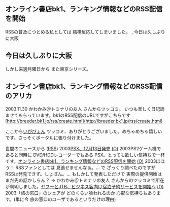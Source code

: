 ## オンライン書店bk1、ランキング情報などのRSS配信を開始

RSSの普及につとめる私としては 結構反応してしまいました。 , 今日は久しぶりに大阪






## 今日は久しぶりに大阪


しかし来週月曜日から また東京シリーズ。

## オンライン書店bk1、ランキング情報などのRSS配信のアリカ


2003.11.30 かわかみ＠トミナリの友人 さんからツッコミ。
いつも楽しく日記読ませてもらっています。bk1のRSS配信のURLですがこちらです
[http://breeder.bk1.jp/rss/create.html](http://breeder.bk1.jp/rss/create.html)


ここから[いがぴょん](http://www.igapyon.jp/igapyon/diary/memo/memoigapyon.html)
ツッコミ、ありがとうございました。めちゃめちゃ嬉しいです。さっそくポータルに張り付けました。



世間のニュースから ([RSS](ig031128-news.xml)) 2003[PSX、12月13日発売](http://www.zdnet.co.jp/news/0311/27/njbt_03.html) [(O)](http://www.zdnet.co.jp/news/0311/27/njbt_03.html) 2003PS2ゲーム機であると同時に DVD/HDDレコーダーでもある PSX。とっても欲しい気持ちで一杯です。[オンライン書店bk1、ランキング情報などのRSS配信を開始](http://japan.cnet.com/news/ebiz/story/0,2000047658,20062273,00.htm) [(O)](http://japan.cnet.com/news/ebiz/story/0,2000047658,20062273,00.htm) 2003ほほう！ RSSファンとしては 見逃せませんなぁ。… で ざっくり調べたのですが RSSは発見できず。しょぼん。… もしかして発表しただけで 実際の提供開始は まだ先の話かしらん？ → かわかみ＠トミナリの友人 さんからのツッコミで所在が判明しました。[ヤフーとJTB、ビジネス客向け宿泊予約サービスを開始へ](http://www.zdnet.co.jp/news/0311/27/njbt_06.html) [(O)](http://www.zdnet.co.jp/news/0311/27/njbt_06.html) 2003「旅の窓口」のシェアが どのくらい喰われるのか 心配な気持ちもあります。(単に今 旅の窓口のユーザであるというだけの理由)